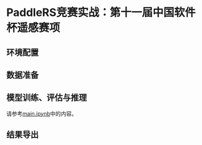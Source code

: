 # PaddleRS竞赛实战：第十一届中国软件杯遥感赛项

## 环境配置

## 数据准备

## 模型训练、评估与推理

请参考[main.ipynb](./main.ipynb)中的内容。

## 结果导出
